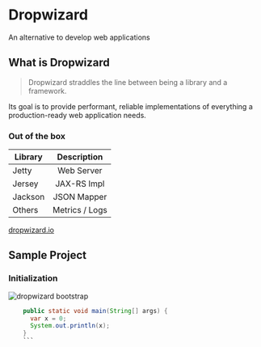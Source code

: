 # Dropwizard
An alternative to develop web applications



## What is Dropwizard

  > Dropwizard straddles the line between being a library and a framework.

Its goal is to provide performant, reliable implementations of everything a production-ready web application needs.


### Out of the box
| Library   |      Description      |
|----------|:-------------:|
| Jetty |  Web Server |
| Jersey |    JAX-RS Impl   |
| Jackson | JSON Mapper |
| Others | Metrics / Logs |

[dropwizard.io](https://www.dropwizard.io/en/latest/getting-started.html)



## Sample Project


### Initialization
![dropwizard bootstrap](/assets/plantuml/bootstrap.png "Dropwizard bootstraping")


```java [1|2-3]
    public static void main(String[] args) {
      var x = 0;
      System.out.println(x);
    }
    ```
